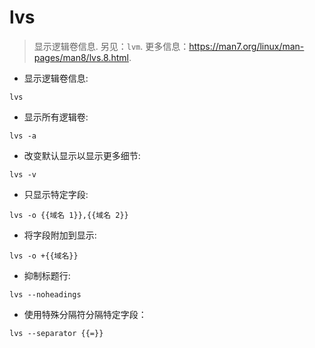 # lvs

> 显示逻辑卷信息.
> 另见：`lvm`.
> 更多信息：<https://man7.org/linux/man-pages/man8/lvs.8.html>.

- 显示逻辑卷信息:

`lvs`

- 显示所有逻辑卷:

`lvs -a`

- 改变默认显示以显示更多细节:

`lvs -v`

- 只显示特定字段:

`lvs -o {{域名 1}},{{域名 2}}`

- 将字段附加到显示:

`lvs -o +{{域名}}`

- 抑制标题行:

`lvs --noheadings`

- 使用特殊分隔符分隔特定字段：

`lvs --separator {{=}}`
